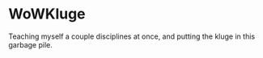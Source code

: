 # WoWKluge
Teaching myself a couple disciplines at once, and putting the kluge in this garbage pile.
